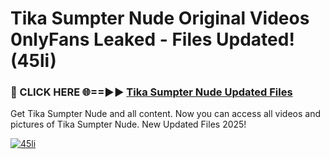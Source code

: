 # Tika Sumpter Nude Original Videos 0nlyFans Leaked - Files Updated! (45li)

<h3>🔴 CLICK HERE 🌐==►► <a href="https://tinyurl.com/52m3yx9h" rel="nofollow">Tika Sumpter Nude Updated Files</a></h3>

Get Tika Sumpter Nude and all content. Now you can access all videos and pictures of Tika Sumpter Nude. New Updated Files 2025!

[![45li](https://i.imgur.com/TnHtlc8.gif)](https://tinyurl.com/52m3yx9h)
